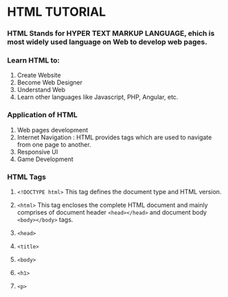 # HTML TUTORIAL

### HTML Stands for HYPER TEXT MARKUP LANGUAGE, ehich is most widely used language on Web to develop web pages. 

### Learn HTML to:
1. Create Website
2. Become Web Designer
3. Understand Web
4. Learn other languages like Javascript, PHP, Angular, etc.
    
### Application of HTML
1. Web pages development
2. Internet Navigation : HTML provides tags which are used to navigate from one page to another.
3. Responsive UI
4. Game Development

### HTML Tags
1. `<!DOCTYPE html>`
This tag defines the document type and HTML version.
       
2. `<html>`
This tag encloses the complete HTML document and mainly comprises of document header `<head></head>` and document body `<body></body>` tags.
       
3. `<head>`
    
4. `<title>`
    
5. `<body>`
    
6. `<h1>`
    
7. `<p>`
